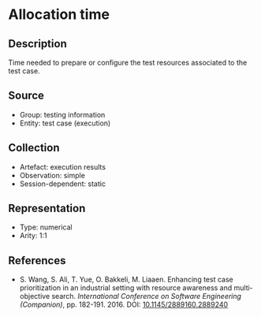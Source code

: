 # Allocation time

## Description

Time needed to prepare or configure the test resources associated to the test case.

## Source

* Group: testing information
* Entity: test case (execution)

## Collection

* Artefact: execution results
* Observation: simple
* Session-dependent: static

## Representation

* Type: numerical
* Arity: 1:1

## References


* S. Wang, S. Ali, T. Yue, O. Bakkeli, M. Liaaen. Enhancing test case prioritization in an industrial setting with resource awareness and multi-objective search. *International Conference on Software Engineering (Companion)*, pp. 182-191. 2016. DOI: [10.1145/2889160.2889240](https://www.doi.org/10.1145/2889160.2889240)
